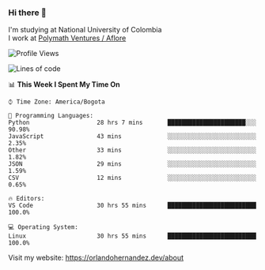 ### Hi there 👋


<!--**AR4Z/AR4Z** is a ✨ _special_ ✨ repository because its `README.md` (this file) appears on your GitHub profile.

Here are some ideas to get you started:-->
I'm studying at National University of Colombia
<br>
I work at <a href="https://www.aflore.co/">Polymath Ventures / Aflore</a>
<br>

<!--START_SECTION:waka-->
![Profile Views](http://img.shields.io/badge/Profile%20Views-0-blue)

![Lines of code](https://img.shields.io/badge/From%20Hello%20World%20I%27ve%20Written-3.3%20million%20lines%20of%20code-blue)

📊 **This Week I Spent My Time On** 

```text
⌚︎ Time Zone: America/Bogota

💬 Programming Languages: 
Python                   28 hrs 7 mins       ██████████████████████░░░   90.98% 
JavaScript               43 mins             ░░░░░░░░░░░░░░░░░░░░░░░░░   2.35% 
Other                    33 mins             ░░░░░░░░░░░░░░░░░░░░░░░░░   1.82% 
JSON                     29 mins             ░░░░░░░░░░░░░░░░░░░░░░░░░   1.59% 
CSV                      12 mins             ░░░░░░░░░░░░░░░░░░░░░░░░░   0.65%

🔥 Editors: 
VS Code                  30 hrs 55 mins      █████████████████████████   100.0%

💻 Operating System: 
Linux                    30 hrs 55 mins      █████████████████████████   100.0%

```


<!--END_SECTION:waka-->


Visit my website: https://orlandohernandez.dev/about

